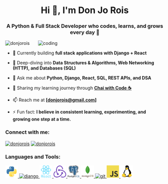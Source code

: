 <h1 align="center">Hi 👋, I'm Don Jo Rois</h1>
<h3 align="center">A Python & Full Stack Developer who codes, learns, and grows every day 🚀</h3>

<img align="right" alt="coding" width="400" src="https://user-images.githubusercontent.com/55389276/140866485-8fb1c876-9a8f-4d6a-98dc-08c4981eaf70.gif"/>

<p align="left"> <img src="https://komarev.com/ghpvc/?username=donjorois&label=Profile%20views&color=0e75b6&style=flat" alt="donjorois" /> </p>

- 🔭 Currently building **full stack applications with Django + React**

- 🌱 Deep-diving into **Data Structures & Algorithms, Web Networking (HTTP), and Databases (SQL)**

- 💬 Ask me about **Python, Django, React, SQL, REST APIs, and DSA**

- 📂 Sharing my learning journey through [**Chai with Code ☕**](https://www.linkedin.com/posts/don-jo-rois_python-webscraping-langchain-activity-7324357860732100608-D72M?utm_source=share&utm_medium=member_desktop&rcm=ACoAAEMXzeEBwB8YlZX3rZq_bDSJ4bzCjOgbhag)

- 📫 Reach me at **[donjorois@gmail.com]**

- ⚡ Fun fact: **I believe in consistent learning, experimenting, and growing one step at a time.**


<h3 align="left">Connect with me:</h3>
<p align="left">
<a href="https://linkedin.com/in/donjorois" target="blank"><img align="center" src="https://raw.githubusercontent.com/rahuldkjain/github-profile-readme-generator/master/src/images/icons/Social/linked-in-alt.svg" alt="donjorois" height="30" width="40" /></a>
<a href="https://github.com/donjorois" target="blank"><img align="center" src="https://raw.githubusercontent.com/rahuldkjain/github-profile-readme-generator/master/src/images/icons/Social/github.svg" alt="donjorois" height="30" width="40" /></a>
</p>


<h3 align="left">Languages and Tools:</h3>
<p align="left"> 
<a href="https://www.python.org" target="_blank" rel="noreferrer"> <img src="https://raw.githubusercontent.com/devicons/devicon/master/icons/python/python-original.svg" alt="python" width="40" height="40"/> </a> 
<a href="https://www.djangoproject.com/" target="_blank" rel="noreferrer"> <img src="https://cdn.worldvectorlogo.com/logos/django.svg" alt="django" width="40" height="40"/> </a>
<a href="https://reactjs.org/" target="_blank" rel="noreferrer"> <img src="https://raw.githubusercontent.com/devicons/devicon/master/icons/react/react-original-wordmark.svg" alt="react" width="40" height="40"/> </a> 
<a href="https://redux.js.org/" target="_blank" rel="noreferrer"> <img src="https://raw.githubusercontent.com/devicons/devicon/master/icons/redux/redux-original.svg" alt="redux" width="40" height="40"/> </a> 
<a href="https://www.postgresql.org/" target="_blank" rel="noreferrer"> <img src="https://raw.githubusercontent.com/devicons/devicon/master/icons/postgresql/postgresql-original-wordmark.svg" alt="postgresql" width="40" height="40"/> </a>
<a href="https://www.mongodb.com/" target="_blank" rel="noreferrer"> <img src="https://raw.githubusercontent.com/devicons/devicon/master/icons/mongodb/mongodb-original-wordmark.svg" alt="mongodb" width="40" height="40"/> </a> 
<a href="https://git-scm.com/" target="_blank" rel="noreferrer"> <img src="https://www.vectorlogo.zone/logos/git-scm/git-scm-icon.svg" alt="git" width="40" height="40"/> </a> 
<a href="https://www.javascript.com/" target="_blank" rel="noreferrer"> <img src="https://raw.githubusercontent.com/devicons/devicon/master/icons/javascript/javascript-original.svg" alt="javascript" width="40" height="40"/> </a>
<a href="https://www.linux.org/" target="_blank" rel="noreferrer"> <img src="https://raw.githubusercontent.com/devicons/devicon/master/icons/linux/linux-original.svg" alt="linux" width="40" height="40"/> </a>
</p>
